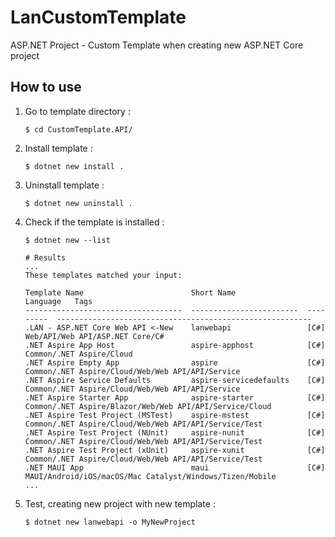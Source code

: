 # LanCustomTemplate

ASP.NET Project - Custom Template when creating new ASP.NET Core project

## How to use

1. Go to template directory :

    ```shell
    $ cd CustomTemplate.API/
    ```

2. Install template :

    ```shell
    $ dotnet new install .
    ```

3. Uninstall template :

    ```shell
    $ dotnet new uninstall .
    ```

4. Check if the template is installed :

    ```shell
    $ dotnet new --list

    # Results
    ...
    These templates matched your input: 

    Template Name                        Short Name                Language   Tags
    -----------------------------------  ------------------------  ---------  ---------------------------------------------------------
    .LAN - ASP.NET Core Web API <-New    lanwebapi                 [C#]       Web/API/Web API/ASP.NET Core/C#
    .NET Aspire App Host                 aspire-apphost            [C#]       Common/.NET Aspire/Cloud
    .NET Aspire Empty App                aspire                    [C#]       Common/.NET Aspire/Cloud/Web/Web API/API/Service
    .NET Aspire Service Defaults         aspire-servicedefaults    [C#]       Common/.NET Aspire/Cloud/Web/Web API/API/Service
    .NET Aspire Starter App              aspire-starter            [C#]       Common/.NET Aspire/Blazor/Web/Web API/API/Service/Cloud
    .NET Aspire Test Project (MSTest)    aspire-mstest             [C#]       Common/.NET Aspire/Cloud/Web/Web API/API/Service/Test
    .NET Aspire Test Project (NUnit)     aspire-nunit              [C#]       Common/.NET Aspire/Cloud/Web/Web API/API/Service/Test
    .NET Aspire Test Project (xUnit)     aspire-xunit              [C#]       Common/.NET Aspire/Cloud/Web/Web API/API/Service/Test
    .NET MAUI App                        maui                      [C#]       MAUI/Android/iOS/macOS/Mac Catalyst/Windows/Tizen/Mobile
    ...
    ```
5. Test, creating new project with new template :

    ```shell
    $ dotnet new lanwebapi -o MyNewProject
    ```